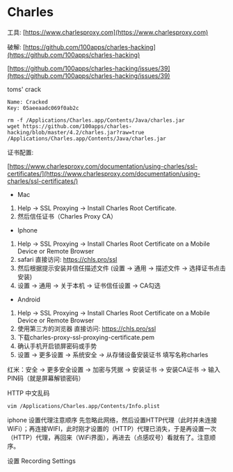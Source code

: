 # Charles

工具: [https://www.charlesproxy.com](https://www.charlesproxy.com)

破解: [https://github.com/100apps/charles-hacking](https://github.com/100apps/charles-hacking)

[https://github.com/100apps/charles-hacking/issues/39](https://github.com/100apps/charles-hacking/issues/39)

toms' crack
```
Name: Cracked
Key: 05aeeaadc069f0ab2c
```

```
rm -f /Applications/Charles.app/Contents/Java/charles.jar
wget https://github.com/100apps/charles-hacking/blob/master/4.2/charles.jar?raw=true /Applications/Charles.app/Contents/Java/charles.jar
```

证书配置:

[https://www.charlesproxy.com/documentation/using-charles/ssl-certificates/](https://www.charlesproxy.com/documentation/using-charles/ssl-certificates/)

- Mac
1. Help -> SSL Proxying -> Install Charles Root Certificate. 
2. 然后信任证书（Charles Proxy CA）

- Iphone
1. Help -> SSL Proxying -> Install Charles Root Certificate on a Mobile Device or Remote Browser
2. safari 直接访问: https://chls.pro/ssl
3. 然后根据提示安装并信任描述文件 (设置 -> 通用 -> 描述文件 -> 选择证书点击安装)
4. 设置 -> 通用 -> 关于本机 -> 证书信任设置 -> CA勾选

- Android
1. Help -> SSL Proxying -> Install Charles Root Certificate on a Mobile Device or Remote Browser
2. 使用第三方的浏览器 直接访问: https://chls.pro/ssl
3. 下载charles-proxy-ssl-proxying-certificate.pem
4. 确认手机开启锁屏密码或手势
5. 设置 -> 更多设置 -> 系统安全 -> 从存储设备安装证书 填写名称charles

红米：安全 -> 更多安全设置 -> 加密与凭据 -> 安装证书 -> 安装CA证书 -> 输入PIN码（就是屏幕解锁密码）

HTTP 中文乱码
```
vim /Applications/Charles.app/Contents/Info.plist
```

iphone 设置代理注意顺序
先忽略此网络，然后设置HTTP代理（此时并未连接WiFi）；再连接WIFI，此时刚才设置的（HTTP）代理已消失，于是再设置一次（HTTP）代理，再回来（WiFi界面），再进去（点感叹号）看就有了。注意顺序。


设置 Recording Settings
